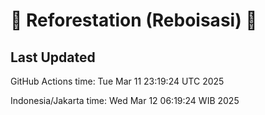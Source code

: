 
# 🌳 Reforestation (Reboisasi) 🌲

## Last Updated

GitHub Actions time: Tue Mar 11 23:19:24 UTC 2025

Indonesia/Jakarta time: Wed Mar 12 06:19:24 WIB 2025
